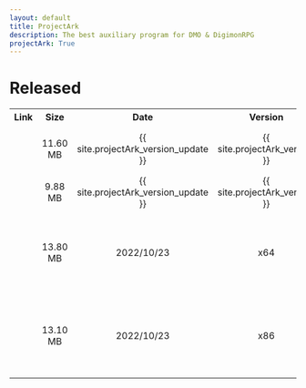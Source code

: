 ```yaml
---
layout: default
title: ProjectArk
description: The best auxiliary program for DMO & DigimonRPG
projectArk: True
---
```


<script>
  function myfunction(){
    var url="{{ site.fastgit_url }}";
    document.write("<a href=\""+url+"/projectArk/download/projectArk_installer.exe\">projectArk</a>");
  }
</script>
<h1>Released</h1>
<TABLE cellspacing ="1" cellpadding ="6" border = "0">
  <TR>
    <TH class="Title" align="center" width=auto>Link</TH>
    <TH class="Title" align="center" width=auto>Size</TH>
    <TH class="Title" align="center" width=auto>Date</TH>
    <TH class="Title" align="center" width=auto>Version</TH>
    <TH class="Title" align="center" width=auto>Description</TH>
  </TR>
  <TR>
    <TD class="Item" align="center">
      <!-- <A href= "/projectArk/download/projectArk_installer.exe">projectArk</A> -->
      <script type="text/javascript">
        var url="{{ site.fastgit_url }}";
        document.write("<a href=\""+url+"/projectArk/download/win11/ProjectArk_Installer.exe\">ProjectArk</a>");
      </script>
    </TD>
    <TD class="Item" align="center">11.60 MB</TD>
    <TD class="Item" align="center">{{ site.projectArk_version_update }}</TD>
    <TD class="Item" align="center">{{ site.projectArk_version }}</TD>
    <TD class="Item">Advanced, windows 10/11 supported</TD>
  </TR>
  <TR>
    <TD class="Item" align="center">
      <script type="text/javascript">
        var url="{{ site.fastgit_url }}";
        document.write("<a href=\""+url+"/projectArk/download/win7/ProjectArk_Installer.exe\">ProjectArk-win7</a>");
      </script>
    </TD>
    <TD class="Item" align="center">9.88 MB</TD>
    <TD class="Item" align="center">{{ site.projectArk_version_update }}</TD>
    <TD class="Item" align="center">{{ site.projectArk_version }}</TD>
    <TD class="Item">windows 7/10/11 supported</TD>
  </TR>
  <TR>
    <TD class="Item" align="center">
      <!-- <A href="/projectArk/download/vc++2015_redist.x64.exe">vc++2015_redist_x64</A> -->
      <script type="text/javascript">
        var url="{{ site.fastgit_url }}";
        document.write("<a href=\""+url+"/projectArk/download/vc++2015_redist.x64.exe\">vc++2015_redist_x64</a>");
      </script>
    </TD>
    <TD class="Item" align="center">13.80 MB</TD>
    <TD class="Item" align="center">2022/10/23</TD>
    <TD class="Item" align="center">x64</TD>
    <TD class="Item">如果出现找不到 "python.dll" 弹窗，可下载安装此库解决</TD>
  </TR>
  <TR>
    <TD class="Item" align="center">
      <!-- <A href="/projectArk/download/vc++2015_redist.x86.exe">vc++2015_redist_x86</A> -->
      <script type="text/javascript">
        var url="{{ site.fastgit_url }}";
        document.write("<a href=\""+url+"/projectArk/download/vc++2015_redist.x86.exe\">vc++2015_redist_x86</a>");
      </script>
    </TD>
    <TD class="Item" align="center">13.10 MB</TD>
    <TD class="Item" align="center">2022/10/23</TD>
    <TD class="Item" align="center">x86</TD>
    <TD class="Item">如果出现找不到 "python.dll" 弹窗，可下载安装此库解决</TD>
  </TR>
</TABLE>
<!-- <p>Password: Please <A href="/">contact author</a></p> -->
<!-- projectArk {{ site.projectArk_version }} -->
<!-- projectArk-VIP {{ site.projectArk_version }} -->